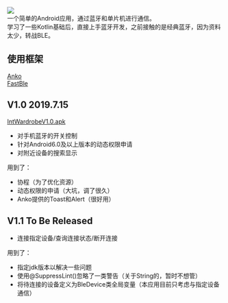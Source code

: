 ![](https://img.shields.io/badge/release-1.0-blue.svg)  
一个简单的Android应用，通过蓝牙和单片机进行通信。  
学习了一些Kotlin基础后，直接上手蓝牙开发，之前接触的是经典蓝牙，因为资料太少，转战BLE。  

## 使用框架
[Anko](https://github.com/Kotlin/anko)  
[FastBle](https://github.com/Jasonchenlijian/FastBle)  

## V1.0 2019.7.15
[IntWardrobeV1.0.apk](https://raw.githubusercontent.com/lfalive/Smart-wardrobe/master/app/release/IntWardrobe_v1.0_07-15_release.apk?token=AI5MP7XEYQHQAEYRE3BLPTK5GWDGW)  
* 对手机蓝牙的开关控制
* 针对Android6.0及以上版本的动态权限申请
* 对附近设备的搜索显示

用到了：
* 协程（为了优化资源）
* 动态权限的申请（大坑，调了很久）
* Anko提供的Toast和Alert（很好用）

## V1.1 To Be Released

* 连接指定设备/查询连接状态/断开连接

用到了：
* 指定jdk版本以解决一些问题
* 使用@SuppressLint()忽略了一类警告（关于String的，暂时不想管）
* 将待连接的设备定义为BleDevice类全局变量（本应用目前只考虑与指定设备通信）